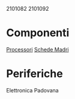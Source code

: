 2101082
2101092
# Componenti
[Processori](componenti/processori.md)
[Schede Madri](componenti/schede_madri.md)
# Periferiche

Elettronica Padovana
